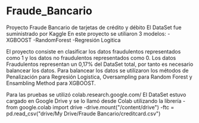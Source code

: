 # Fraude_Bancario
Proyecto Fraude Bancario de tarjetas de crédito y débito
El DataSet fue suministrado por Kaggle
En este proyecto se utiliaron 3 modelos:
  -XGBOOST
  -RandomForest
  -Regresión Logitica
  
 El proyecto consiste en clasificar los datos fraudulentos representados como 1 y los datos no fraudulentos representados como 0.
 Los datos Fraudulentos representan un 0,17% del DataSet total, por tanto es necesario balancear los datos. Para balancear los 
 datos se utilizaron los métodos de Penalización para Regresión Logistica, Oversampling para Random Forest y Ensambling Method 
 para XGBOOST. 
 
 Para las pruebas se utilizó colab.research.google.com/
 El DataSet estuvo cargado en Google Drive y se lo llamó desde Colab utilizando la librería
  -from google.colab import drive
  -drive.mount("/content/drive")
  -ftc = pd.read_csv("drive/My Drive/Fraude Bancario/creditcard.csv")
